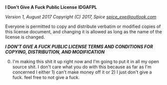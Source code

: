 **I Don't Give A Fuck Public License**
**IDGAFPL**

*Version 1, August 2017
Copyright (C) 2017, Spice <spice_exe@outlook.com>*

Everyone is permitted to copy and distribute verbatim or modified copies of this license document, and changing it is allowed as long as the name of the license is changed.

***I DON'T GIVE A FUCK PUBLIC LICENSE
TERMS AND CONDITIONS FOR COPYING, DISTRIBUTION, AND MODIFICATION***

0. I'm making this shit it up right now and I'm going to put it in all my open source shit. I don't care what you do with this because as far as I'm concerned I either 1) can't make money off it or 2) I just don't give a fuck. feel free to not give a fuck.
